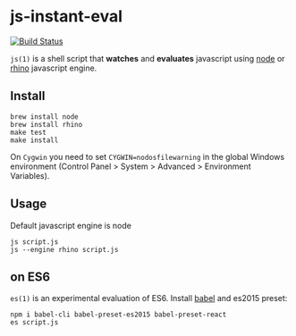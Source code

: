 # js-instant-eval

[![Build Status](https://travis-ci.org/thomd/js-instant-eval.png)](https://travis-ci.org/thomd/js-instant-eval)

`js(1)` is a shell script that **watches** and **evaluates** javascript using [node][1] or [rhino][2] javascript engine.

## Install

    brew install node
    brew install rhino
    make test
    make install

On `Cygwin` you need to set `CYGWIN=nodosfilewarning` in the global Windows environment (Control Panel > System > Advanced > Environment
Variables).

## Usage

Default javascript engine is node

    js script.js
    js --engine rhino script.js

## on ES6

`es(1)` is an experimental evaluation of ES6. Install [babel][3] and es2015 preset:

    npm i babel-cli babel-preset-es2015 babel-preset-react
    es script.js

[1]: http://nodejs.org/
[2]: https://developer.mozilla.org/de/docs/Rhino
[3]: https://babeljs.io/
